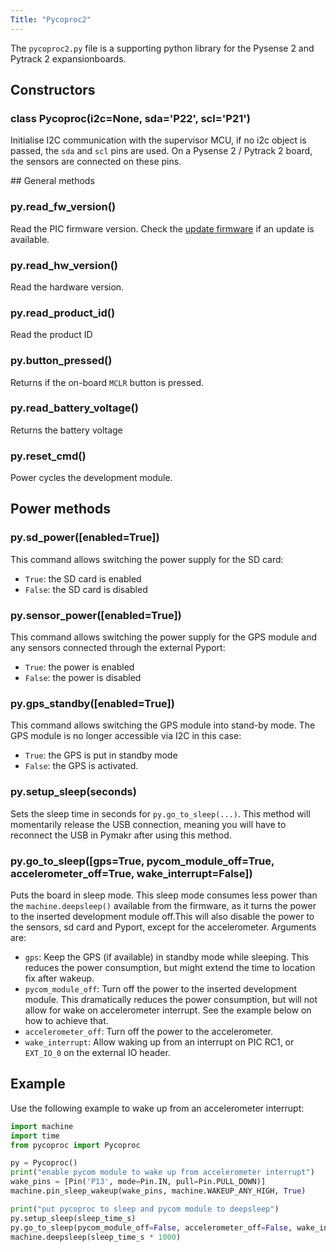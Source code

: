 ```yaml
---
Title: "Pycoproc2"
---
```


The `pycoproc2.py` file is a supporting python library for the Pysense 2 and Pytrack 2 expansionboards. 

## Constructors

### class Pycoproc(i2c=None, sda='P22', scl='P21')

Initialise I2C communication with the supervisor MCU, if no i2c object is passed, the `sda` and `scl` pins are used. On a Pysense 2 / Pytrack 2 board, the sensors are connected on these pins.

## General methods

### py.read_fw_version()

Read the PIC firmware version. Check the [update firmware](/updatefirmware/expansionboard/) if an update is available.

### py.read_hw_version()

Read the hardware version. 

### py.read_product_id()

Read the product ID

### py.button_pressed()

Returns if the on-board `MCLR` button is pressed.

### py.read_battery_voltage()

Returns the battery voltage

### py.reset_cmd()

Power cycles the development module.

## Power methods

### py.sd_power([enabled=True])

This command allows switching the power supply for the SD card:
* `True`: the SD card is enabled
* `False`: the SD card is disabled

### py.sensor_power([enabled=True])

This command allows switching the power supply for the GPS module and any sensors connected through the external Pyport:
* `True`: the power is enabled
* `False`: the power is disabled

### py.gps_standby([enabled=True])

This command allows switching the GPS module into stand-by mode. The GPS module is no longer accessible via I2C in this case:
* `True`: the GPS is put in standby mode
* `False`: the GPS is activated. 

### py.setup_sleep(seconds)

Sets the sleep time in seconds for `py.go_to_sleep(...)`. This method will momentarily release the USB connection, meaning you will have to reconnect the USB in Pymakr after using this method.

### py.go_to_sleep([gps=True, pycom_module_off=True, accelerometer_off=True, wake_interrupt=False])

Puts the board in sleep mode. This sleep mode consumes less power than the `machine.deepsleep()` available from the firmware, as it turns the power to the inserted development module off.This will also disable the power to the sensors, sd card and Pyport, except for the accelerometer. Arguments are:
* `gps`: Keep the GPS (if available) in standby mode while sleeping. This reduces the power consumption, but might extend the time to location fix after wakeup.
* `pycom_module_off`: Turn off the power to the inserted development module. This dramatically reduces the power consumption, but will not allow for wake on accelerometer interrupt. See the example below on how to achieve that.
* `accelerometer_off`: Turn off the power to the accelerometer.
* `wake_interrupt`: Allow waking up from an interrupt on PIC RC1, or `EXT_IO_0` on the external IO header.

## Example

Use the following example to wake up from an accelerometer interrupt:

```python
import machine
import time
from pycoproc import Pycoproc

py = Pycoproc()
print("enable pycom module to wake up from accelerometer interrupt")
wake_pins = [Pin('P13', mode=Pin.IN, pull=Pin.PULL_DOWN)]
machine.pin_sleep_wakeup(wake_pins, machine.WAKEUP_ANY_HIGH, True)

print("put pycoproc to sleep and pycom module to deepsleep")
py.setup_sleep(sleep_time_s)
py.go_to_sleep(pycom_module_off=False, accelerometer_off=False, wake_interrupt=True)
machine.deepsleep(sleep_time_s * 1000)
```